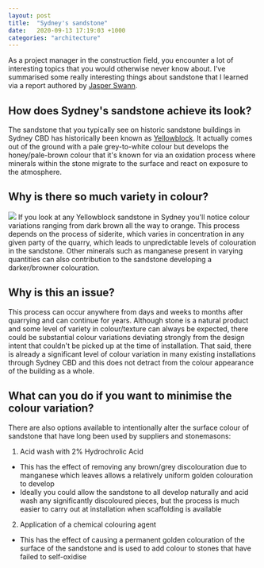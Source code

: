 ```yaml
---
layout: post
title:  "Sydney's sandstone"
date:   2020-09-13 17:19:03 +1000
categories: "architecture"
---
```


As a project manager in the construction field, you encounter a lot of interesting topics that you would otherwise never know about. I've summarised some really interesting things about sandstone that I learned via a report authored by [Jasper Swann](https://www.jasperswann.com.au/stonemason/).

## How does Sydney's sandstone achieve its look?
The sandstone that you typically see on historic sandstone buildings in Sydney CBD has historically been known as [Yellowblock](https://en.wikipedia.org/wiki/Sydney_sandstone). It actually comes out of the ground with a pale grey-to-white colour but develops the honey/pale-brown colour that it's known for via an oxidation process where minerals within the stone migrate to the surface and react on exposure to the atmosphere.

## Why is there so much variety in colour?
![](https://images.squarespace-cdn.com/content/v1/5381e632e4b024bd858030cd/1517973793547-KC1NHVZT397IQ0398LBV/ke17ZwdGBToddI8pDm48kLkXF2pIyv_F2eUT9F60jBl7gQa3H78H3Y0txjaiv_0fDoOvxcdMmMKkDsyUqMSsMWxHk725yiiHCCLfrh8O1z4YTzHvnKhyp6Da-NYroOW3ZGjoBKy3azqku80C789l0iyqMbMesKd95J-X4EagrgU9L3Sa3U8cogeb0tjXbfawd0urKshkc5MgdBeJmALQKw/Hilton+Sydney-+Piles+creek+Cream+sawn+Curved+cladding+1+%284%29.jpg)
If you look at any Yellowblock sandstone in Sydney you'll notice colour variations ranging from dark brown all the way to orange. This process depends on the process of siderite, which varies in concentration in any given party of the quarry, which leads to unpredictable levels of colouration in the sandstone. Other minerals such as manganese present in varying quantities can also contribution to the sandstone developing a darker/browner colouration. 

## Why is this an issue?
This process can occur anywhere from days and weeks to months after quarrying and can continue for years. Although stone is a natural product and some level of variety in colour/texture can always be expected, there could be substantial colour variations deviating strongly from the design intent that couldn't be picked up at the time of installation. That said, there is already a significant level of colour variation in many existing installations through Sydney CBD and this does not detract from the colour appearance of the building as a whole.

## What can you do if you want to minimise the colour variation?
There are also options available to intentionally alter the surface colour of sandstone that have long been used by suppliers and stonemasons:
1. Acid wash with 2% Hydrochrolic Acid
- This has the effect of removing any brown/grey discolouration due to manganese which leaves allows a relatively uniform golden colouration to develop
- Ideally you could allow the sandstone to all develop naturally and acid wash any significantly discoloured pieces, but the process is much easier to carry out at installation when scaffolding is available
2. Application of a chemical colouring agent
- This has the effect of causing a permanent golden colouration of the surface of the sandstone and is used to add colour to stones that have failed to self-oxidise
